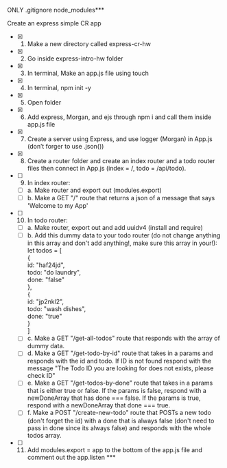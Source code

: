 ONLY .gitignore node_modules\*\*\*

Create an express simple CR app

- [x] 1. Make a new directory called express-cr-hw
- [x] 2. Go inside express-intro-hw folder
- [x] 3. In terminal, Make an app.js file using touch
- [x] 4. In terminal, npm init -y
- [x] 5. Open folder
- [x] 6. Add express, Morgan, and ejs through npm i and call them inside app.js file
- [x] 7. Create a server using Express, and use logger (Morgan) in App.js (don’t forger to use .json())
- [x] 8. Create a router folder and create an index router and a todo router files then connect in App.js (index = /, todo = /api/todo).
- [ ] 9. In index router:<br/>
   - [ ] a. Make router and export out (modules.export)<br/>
   - [ ] b. Make a GET "/" route that returns a json of a message that says 'Welcome to my App'
- [ ] 10. In todo router:<br/>
    - [ ] a. Make router, export out and add uuidv4 (install and require)<br/>
    - [ ] b. Add this dummy data to your todo router (do not change anything in this array and don't add anything!, make sure this array in your!):<br/>
    let todos = [<br/>
    {<br/>
    id: "haf24jd",<br/>
    todo: "do laundry",<br/>
    done: "false"<br/>
    },<br/>
    {<br/>
    id: "jp2nkl2",<br/>
    todo: "wash dishes",<br/>
    done: "true"<br/>
    }<br/>
    ]<br/>
    - [ ] c. Make a GET "/get-all-todos" route that responds with the array of dummy data.<br/>
    - [ ] d. Make a GET "/get-todo-by-id" route that takes in a params and responds with the id and todo. If ID is not found respond with the message "The Todo ID you are looking for does not exists, please check ID"<br/>
    - [ ] e. Make a GET "/get-todos-by-done" route that takes in a params that is either true or false. If the params is false, respond with a newDoneArray that has done === false. If the params is true, respond with a newDoneArray that done === true.<br/>
    - [ ] f. Make a POST "/create-new-todo" route that POSTs a new todo (don't forget the id) with a done that is always false (don't need to pass in done since its always false) and responds with the whole todos array.

- [ ] 11. Add modules.export = app to the bottom of the app.js file and comment out the app.listen ***
